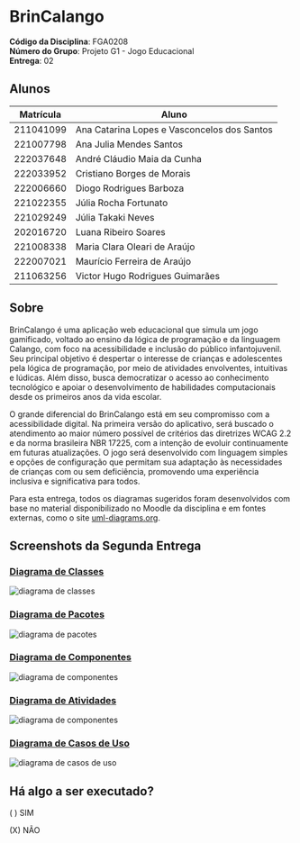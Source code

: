 # BrinCalango

**Código da Disciplina**: FGA0208<br>
**Número do Grupo**: Projeto G1 - Jogo Educacional<br>
**Entrega**: 02<br>

## Alunos
| Matrícula   | Aluno                                         |
|-------------|-----------------------------------------------|
| 211041099   | Ana Catarina Lopes e Vasconcelos dos Santos   |
| 221007798   | Ana Julia Mendes Santos                       |
| 222037648   | André Cláudio Maia da Cunha                   |
| 222033952   | Cristiano Borges de Morais                    |
| 222006660   | Diogo Rodrigues Barboza                       |
| 221022355   | Júlia Rocha Fortunato                         |
| 221029249   | Júlia Takaki Neves                            |
| 202016720   | Luana Ribeiro Soares                          |
| 221008338   | Maria Clara Oleari de Araújo                  |
| 222007021   | Maurício Ferreira de Araújo                   |
| 211063256   | Victor Hugo Rodrigues Guimarães               |

## Sobre 
BrinCalango é uma aplicação web educacional que simula um jogo gamificado, voltado ao ensino da lógica de programação e da linguagem Calango, com foco na acessibilidade e inclusão do público infantojuvenil. Seu principal objetivo é despertar o interesse de crianças e adolescentes pela lógica de programação, por meio de atividades envolventes, intuitivas e lúdicas. Além disso, busca democratizar o acesso ao conhecimento tecnológico e apoiar o desenvolvimento de habilidades computacionais desde os primeiros anos da vida escolar.

O grande diferencial do BrinCalango está em seu compromisso com a acessibilidade digital. Na primeira versão do aplicativo, será buscado o atendimento ao maior número possível de critérios das diretrizes WCAG 2.2 e da norma brasileira NBR 17225, com a intenção de evoluir continuamente em futuras atualizações. O jogo será desenvolvido com linguagem simples e opções de configuração que permitam sua adaptação às necessidades de crianças com ou sem deficiência, promovendo uma experiência inclusiva e significativa para todos.

Para esta entrega, todos os diagramas sugeridos foram desenvolvidos com base no material disponibilizado no Moodle da disciplina e em fontes externas, como o site [uml-diagrams.org](https://www.uml-diagrams.org/).

## Screenshots da Segunda Entrega
### [Diagrama de Classes](https://unbarqdsw2025-1-turma02.github.io/2025.1-T02-_G1_JogoEducacional_Entrega_02/#/Modelagem/2.1.ModelagemEstatica?id=diagrama-de-classes)
![diagrama de classes](Modelagem/DiagramadeClasses-BrinCalango.png)

### [Diagrama de Pacotes](https://unbarqdsw2025-1-turma02.github.io/2025.1-T02-_G1_JogoEducacional_Entrega_02/#/Modelagem/2.1.ModelagemEstatica?id=diagrama-de-pacotes)
![diagrama de pacotes](Modelagem/DiagramaPacotes.png)

### [Diagrama de Componentes](https://unbarqdsw2025-1-turma02.github.io/2025.1-T02-_G1_JogoEducacional_Entrega_02/#/Modelagem/2.1.ModelagemEstatica?id=diagrama-de-componentes)
![diagrama de componentes](Modelagem/diagrama-componentes.drawio.png)

### [Diagrama de Atividades](https://unbarqdsw2025-1-turma02.github.io/2025.1-T02-_G1_JogoEducacional_Entrega_02/#/Modelagem/2.2.ModelagemDinamica?id=diagrama-de-atividades)
![diagrama de componentes](Modelagem/atividades.svg)

### [Diagrama de Casos de Uso](http://localhost:3000/#/Modelagem/2.3.ModelagemOrganizacionalCasosDeUso?id=diagrama-de-casos-de-uso)
![diagrama de casos de uso](Modelagem/casodeuso/casosdeuso-brinca.svg)


## Há algo a ser executado?

( ) SIM

(X) NÃO
